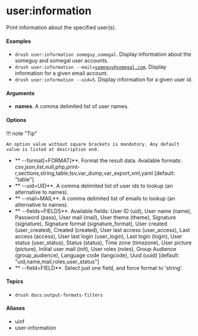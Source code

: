 # user:information

Print information about the specified user(s).

#### Examples

- <code>drush user:information someguy,somegal</code>. Display information about the someguy and somegal user accounts.
- <code>drush user:information --mail=someguy@somegal.com</code>. Display information for a given email account.
- <code>drush user:information --uid=5</code>. Display information for a given user id.

#### Arguments

- **names**. A comma delimited list of user names.

#### Options

!!! note "Tip"

    An option value without square brackets is mandatory. Any default value is listed at description end.

- ** --format[=FORMAT]**. Format the result data. Available formats: csv,json,list,null,php,print-r,sections,string,table,tsv,var_dump,var_export,xml,yaml [default: "table"]
- ** --uid=UID**. A comma delimited list of user ids to lookup (an alternative to names).
- ** --mail=MAIL**. A comma delimited list of emails to lookup (an alternative to names).
- ** --fields=FIELDS**. Available fields: User ID (uid), User name (name), Password (pass), User mail (mail), User theme (theme), Signature (signature), Signature format (signature_format), User created (user_created), Created (created), User last access (user_access), Last access (access), User last login (user_login), Last login (login), User status (user_status), Status (status), Time zone (timezone), User picture (picture), Initial user mail (init), User roles (roles), Group Audience (group_audience), Language code (langcode), Uuid (uuid) [default: "uid,name,mail,roles,user_status"]
- ** --field=FIELD**. Select just one field, and force format to 'string'.

#### Topics

- `drush docs:output-formats-filters`

#### Aliases

- uinf
- user-information

